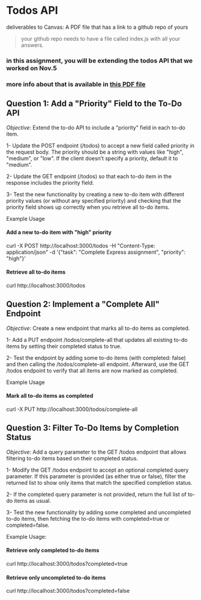 # Todos API 


deliverables to Canvas: A PDF file that has a link to a github repo of yours
>your github repo needs to have a file called index.js with all your answers.

### in this assignment, you will be extending the todos API that we worked on Nov.5
### more info about that is available in [this PDF file](https://github.com/nina-mir/CSC317-assignments/blob/d02604a7402289e8055059fe0a93c16a45450b8c/todos-API/guide-NODE-API-todos.pdf)


## Question 1: Add a "Priority" Field to the To-Do API
*Objective*: Extend the to-do API to include a "priority" field in each to-do item.

1- Update the POST endpoint (/todos) to accept a new field called priority in the request body. The priority should be a string with values like "high", "medium", or "low". If the client doesn’t specify a priority, default it to "medium".

2- Update the GET endpoint (/todos) so that each to-do item in the response includes the priority field.

3- Test the new functionality by creating a new to-do item with different priority values (or without any specified priority) and checking that the priority field shows up correctly when you retrieve all to-do items. 

Example Usage
#### Add a new to-do item with "high" priority
curl -X POST http://localhost:3000/todos -H "Content-Type: application/json" -d '{"task": "Complete Express assignment", "priority": "high"}'

#### Retrieve all to-do items
curl http://localhost:3000/todos


## Question 2: Implement a "Complete All" Endpoint
*Objective*: Create a new endpoint that marks all to-do items as completed.

1- Add a PUT endpoint /todos/complete-all that updates all existing to-do items by setting their completed status to true.

2- Test the endpoint by adding some to-do items (with completed: false) and then calling the /todos/complete-all endpoint. Afterward, use the GET /todos endpoint to verify that all items are now marked as completed.

Example Usage 
#### Mark all to-do items as completed
curl -X PUT http://localhost:3000/todos/complete-all

## Question 3: Filter To-Do Items by Completion Status
*Objective*: Add a query parameter to the GET /todos endpoint that allows filtering to-do items based on their completed status.

1- Modify the GET /todos endpoint to accept an optional completed query parameter. If this parameter is provided (as either true or false), filter the returned list to show only items that match the specified completion status.

2- If the completed query parameter is not provided, return the full list of to-do items as usual.

3- Test the new functionality by adding some completed and uncompleted to-do items, then fetching the to-do items with completed=true or completed=false.

Example Usage:

#### Retrieve only completed to-do items
curl http://localhost:3000/todos?completed=true

#### Retrieve only uncompleted to-do items
curl http://localhost:3000/todos?completed=false
